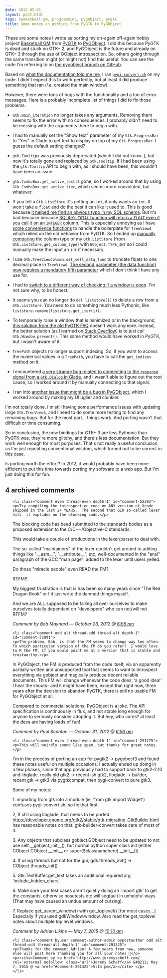 ```yaml
---
date: 2012-02-01
layout: post.html
tags: basketball-gm, programming, pygobject, pygtk
title: Some notes on porting from PyGTK to PyGObject
---
```


<p>These are some notes I wrote as porting my on-again off-again hobby project <a href="https://github.com/jdscheff/basketball-gm/">Basketball GM</a> from <a href="http://www.pygtk.org/">PyGTK</a> to <a href="https://live.gnome.org/PyGObject">PyGObject</a>. I did this because PyGTK is dead and stuck on GTK+ 2, and PyGObject is the future and already on GTK+ 3 through the use of GObject introspection. So, others going through the same transition might (or might not) find this useful. You can see the code I'm referring to on <a href="https://github.com/jdscheff/basketball-gm/tree/pygobject">the pygobject branch on GitHub</a>.</p>

<!--more-->

<p>Based on <a href="https://live.gnome.org/PyGObject/IntrospectionPorting#Porting_from_PyGTK_2_to_PyGI_GTK_3">what the documentation told me me</a>, I ran <code><a href="http://git.gnome.org/browse/pygobject/tree/pygi-convert.sh">pygi-convert.sh</a></code> on my code. I didn't expect this to work perfectly, but at least it did produce something that ran (<i>i.e.</i> created the main window).</p>

<p>However, there were tons of bugs with the functionality and a ton of error messages. Here is a probably incomplete list of things I did to fix those problems:</p>

<ul>
<li><p><code>Gtk.main_iteration</code> no longer takes any arguments. Removing them seems to fix the error with no consequences. I probably didn't need to be messing with the arguments there to begin with.</p></li>
<li><p>I had to manually set the "Show text" parameter of my <code>Gtk.ProgressBar</code> to "Yes" in Glade to get text to display on top of my <code>Gtk.ProgressBar</code>. I guess the default setting changed?</p></li>
<li><p><code>gtk.Tooltips</code> was previously deprecated (which I did not know..), but now it's totally gone and replaced by <code>Gtk.Tooltip</code>. If I had been using the <code>gtk.Tooltip</code> API to begin with, as I should have been, this wouldn't have been an issue</p></li>
<li><p><code>gtk.ComboBox.get_active_text</code> is gone, so I worked around that by using <code>Gtk.ComboBox.get_active_iter</code>, which seems more convoluted, but whatever.</p></li>
<li><p>If you tell a <code>Gtk.ListStore</code> it's getting an <code>int</code>, it only wants an <code>int</code>. It won't take a <code>float</code> and do the best it can like it used to. This is good because <a href="https://github.com/jdscheff/basketball-gm/commit/40c30a4a8f3cf9fe363fc8a53d02fb863a2c80a6">it helped me find an obvious typo in my SQL schema</a>. But it's bad because because <a href="http://www.sqlite.org/lang_aggfunc.html">SQLite's <code>TOTAL</code> function will return a <code>FLOAT</code> even if you call it on an <code>INTEGER</code> column</a>. This is especially annoying as I have <a href="https://github.com/jdscheff/basketball-gm/blob/pygobject/bbgm/common.py">some convenience functions</a> to handle the boilerplate for <code>TreeView</code>s which relied on the old behavior from PyGTK. So I ended up <a href="https://github.com/jdscheff/basketball-gm/commit/3fdfebd1b2e8738106d264da8220abfa78de9372">manually comparing</a> the column type of my <code>Gtk.ListStore</code> (from <code>Gtk.ListStore.get_column_type</code>) with <code>GObject.TYPE_INT</code> so I could manually make the input an <code>int</code> if necessary.</p></li>
<li><p>I use <code>Gtk.TreeViewColumn.set_cell_data_func</code> to truncate floats to one decimal place in <code>TreeView</code>s. <a href="https://github.com/jdscheff/basketball-gm/commit/7394ac554fba264ea81967089cfad2b5accbde96">The second parameter (the data function) now requires a mandatory fifth parameter</a> which I don't think I have any use for.</p></li>
<li><p>I had to <a href="https://github.com/jdscheff/basketball-gm/commit/c5fff4f510f1bf891fde21a28f5cf97d03cdb90d">switch to a different way of checking if a window is open</a>. I'm not sure why, to be honest.</p></li>
<li><p>It seems you can no longer do <code>del liststore[i]</code> to delete a row from a <code>Gtk.ListStore</code>. You need to do something much less Pythonic, like <code>liststore.remove(liststore.get_iter(i))</code>.</p></li>
<li><p>To temporarily raise a window that is minimized or in the background, <a href="http://faq.pygtk.org/index.py?req=all#10.25">this solution from the old PyGTK FAQ</a> doesn't work anymore. Instead, the better solution (as I learned on <a href="http://stackoverflow.com/questions/9054462/how-do-i-raise-a-window-that-is-minimized-or-covered-with-pygobject">Stack Overflow</a>) is to just call <code>Gtk.Window.present()</code>. This same method would have worked in PyGTK, but I wasn't aware of it.</p></li>
<li><p><code>TreePath</code> objects no longer support indexing. So, if you want to access the numerical values in a <code>TreePath</code>, you have to call the <code>get_indices</code> method on it.</p></li>
<li><p>I encountered <a href="http://stackoverflow.com/questions/9058987/dialog-breaks-when-using-gtkbuilder-to-automatically-connect-signals-but-works">a very strange bug related to connecting to the <code>response</code> signal from a <code>Gtk.Dialog</code> in Glade</a>, and I wasn't able to figure out the root cause, so I worked around it by manually connecting to that signal.</p></li>
<li><p>I ran into <a href="http://stackoverflow.com/questions/9051163/formatting-a-spinbuttons-display-in-pygobject-gtk3">another issue that might be a bug in PyGObject</a>, which I worked around by making my UI uglier and clunkier.</p></li>
</ul>

<p>I'm not totally done. I'm still having some performance issues with updating large <code>Gtk.TreeView</code>s, and I need to do some more testing to find any remaining bugs. But for the most part... things work. And porting wasn't that difficult or time consuming.</p>

<p>So in conclusion, the new bindings for GTK+ 3 are less Pythonic than PyGTK was, they're more glitchy, and there's less documentation. But they work well enough for most purposes. That's not really a useful conclusion, as I'm just repeating conventional wisdom, which turned out to be correct in this case.</p>

<p>Is porting worth the effort? In 2012, it would probably have been more efficient to put this time towards porting my software to a web app. But I'm just doing this for fun.</p>

<h2 id="comments">4 archived comments</h2>

<ol id="commentlist">

    <li class="comment even thread-even depth-1" id="comment-52393">
    <p>Try compiling the introspection code on ANY version of Xcode shipped in the last 2+ YEARS.  The second that GIR so-called lexer hits  it explodes on the blocking code.</p>
<p>The blocking code has beed submitted to the standards bodies as a proposed extension to the C/C++/Objective-C standards.</p>
<p>This would take a couple of productions in the lexer/parser to deal with.</p>
<p>The so-called "maintainers" of the lexer couldn't get around to adding things like "__asm__", "__attribute__", etc, well-documented in the "ansi" paragraph of the GCC "man page". added to the lexer until users yelled.</p>
<p>Do those "miracle people" even READ the FM?</p>
<p>RTFM!!</p>
<p>My biggest frustration is that is has been so many years since "The Red Dragon Book" or I'd just write the damned things myself.</p>
<p>And we are ALL supposed to be falling all over ourselves to make ourselves totally dependant on "developers" who can not/will not RTFM?</p>
    <p><cite>Comment by Bob Maynard &#8212; October 26, 2012 @ <a href="#comment-52393">6:56 pm</a></cite> </p>
    </li>

    <li class="comment odd alt thread-odd thread-alt depth-1" id="comment-52891">
    <p>The problem, Bob, is that the FM seems to change way too often.  To which particular version of the FM do you refer?  I would love to R the FM, if you would point me at a version that is stable and trustworthy.</p>
<p>In PyGObject, the FM is produced from the code itself, via an apparently partially written and unsupported tool that seems to want to introspect everything via gobject and magically produce decent reliable documents.  This FM will change whenever the code does; &#8216;a good idea!' I hear the shouts- and it might have been, except that right now, three years after the decision to abandon PyGTK, there is still no usable FM for PyGObject at all.</p>
<p>Compared to commercial solutions, PyGObject is a joke.  The API specification is continuously in flux, and not stable long enough for anyone to seriously consider adopting it.  But hey, who cares?  at least the devs are having loads of fun!</p>
    <p><cite>Comment by Paul Sephton &#8212; October 31, 2012 @ <a href="#comment-52891">6:56 am</a></cite> </p>
    </li>

    <li class="comment even thread-even depth-1" id="comment-291275">
    <p>This will weirdly sound like spam, but thanks for great notes.</p>
<p>I'm in the process of porting an app for pygtk2 -&gt; pygobect3 and found<br />
these notes useful on multiple occasions. I actually ended up doing in<br />
a few phases, since that app previously had to support back to gtk2-2.10<br />
and libglade. really old gtk2 -&gt; recent ish gtk2, libglade -&gt; builder,<br />
recent gtk -&gt; gtk3 via pygtkcompat, then pygi-convert to pure gtk3. </p>
<p>Some of my notes:</p>
<p>1. importing from gtk into a module (ie, &#8216;from gtk import Widget') confuses pygi-convert.sh, so fix that first.</p>
<p>2, If still using libglade, that needs to be ported. <a href="https://developer.gnome.org/gtk2/stable/gtk-migrating-GtkBuilder.html" rel="nofollow">https://developer.gnome.org/gtk2/stable/gtk-migrating-GtkBuilder.html</a> has reasonable notes on that. gtk-builder-convert takes care of most of it.</p>
<p>3. Any objects that subclass gobject.GObject need to be updated to not use self.__gobject_init__(), but normal python super class init (either GObject.GObject.__init__ or super($classnamehere).__init__())</p>
<p>4. If using threads but not for the gui, gdk.threads_init() -&gt; GObject.threads_init()</p>
<p>5. Gtk.TextBuffer.get_text takes an additional required arg &#8216;include_hidden_chars'</p>
<p>6. Make sure your test cases aren't quietly doing an &#8216;import gtk' to get the constants, otherwise nosetests etc will segfault in unhelpful ways. (That may have caused an undue amount of cursing).</p>
<p>7. Replace get_parent_window() with get_toplevel() [for most cases...] Especially if you used gdkWindow.window. Also read the get_toplevel notes about multiple top level windows.</p>
    <p><cite>Comment by Adrian Likins &#8212; May 7, 2015 @ <a href="#comment-291275">10:10 am</a></cite> </p>
    </li>

    <li class="comment byuser comment-author-admin bypostauthor odd alt thread-odd thread-alt depth-1" id="comment-291325">
    <p>Thanks for the comment Adrian! A few years from now, someone else will post here thanking you for all your notes 🙂</p>
    <p><cite>Comment by <a href='http://www.jeremyscheff.com/' rel='external nofollow' class='url'>Jeremy Scheff</a> &#8212; May 7, 2015 @ <a href="#comment-291325">5:14 pm</a></cite> </p>
    </li>


</ol>